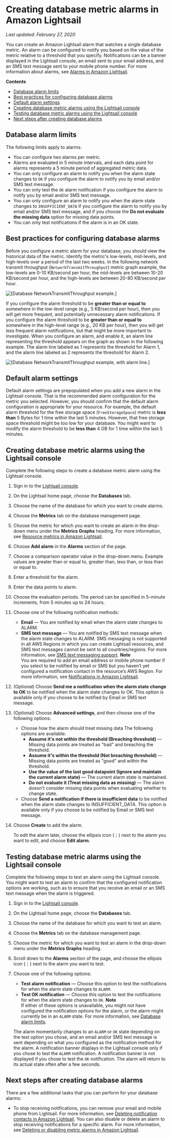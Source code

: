 # Creating database metric alarms in Amazon Lightsail<a name="amazon-lightsail-adding-database-health-metric-alarms"></a>

 *Last updated: February 27, 2020* 

You can create an Amazon Lightsail alarm that watches a single database metric\. An alarm can be configured to notify you based on the value of the metric relative to a threshold that you specify\. Notifications can be a banner displayed in the Lightsail console, an email sent to your email address, and an SMS text message sent to your mobile phone number\. For more information about alarms, see [Alarms in Amazon Lightsail](amazon-lightsail-alarms.md)\.

**Contents**
+ [Database alarm limits](#database-alarm-limits)
+ [Best practices for configuring database alarms](#database-alarms-best-practices)
+ [Default alarm settings](#default-database-alarm-settings)
+ [Creating database metric alarms using the Lightsail console](#creating-database-alarms)
+ [Testing database metric alarms using the Lightsail console](#testing-database-alarms)
+ [Next steps after creating database alarms](#next-steps-creating-database-alarms)

## Database alarm limits<a name="database-alarm-limits"></a>

The following limits apply to alarms:
+ You can configure two alarms per metric\.
+ Alarms are evaluated in 5 minute intervals, and each data point for alarms represents a 5 minute period of aggregated metric data\.
+ You can only configure an alarm to notify you when the alarm state changes to `OK` if you configure the alarm to notify you by email and/or SMS text message\.
+ You can only test the `OK` alarm notification if you configure the alarm to notify you by email and/or SMS text message\.
+ You can only configure an alarm to notify you when the alarm state changes to `INSUFFICIENT_DATA` if you configure the alarm to notify you by email and/or SMS text message, and if you choose the **Do not evaluate the missing data** option for missing data points\.
+ You can only test notifications if the alarm is in an OK state\.

## Best practices for configuring database alarms<a name="database-alarms-best-practices"></a>

Before you configure a metric alarm for your database, you should view the historical data of the metric\. Identify the metric's low\-levels, mid\-levels, and high\-levels over a period of the last two weeks\. In the following network transmit throughput \(`NetworkTransmitThroughput`\) metric graph example, the low\-levels are 0\-10 KB/second per hour, the mid\-levels are between 10\-20 KB/second per hour, and the high\-levels are between 20\-80 KB/second per hour\.

![\[Database NetworkTransmitThroughput example.\]](https://d9yljz1nd5001.cloudfront.net/en_us/c61ab0669fef62b2778d591e8e619b4d/images/amazon-lightsail-networkout-transmit-example.png)

If you configure the alarm threshold to be **greater than or equal to** somewhere in the low\-level range \(e\.g\., 5 KB/second per hour\), then you will get more frequent, and potentially unnecessary alarm notifications\. If you configure the alarm threshold to be **greater than or equal to** somewhere in the high\-level range \(e\.g\., 20 KB per hour\), then you will get less frequent alarm notifications, but that might be more important to investigate\. When you configure an alarm, and enable it, an alarm line representing the threshold appears on the graph as shown in the following example\. The alarm line labeled as 1 represents the threshold for Alarm 1, and the alarm line labeled as 2 represents the threshold for Alarm 2\.

![\[Database NetworkTransmitThroughput example, with alarm line.\]](https://d9yljz1nd5001.cloudfront.net/en_us/c61ab0669fef62b2778d591e8e619b4d/images/amazon-lightsail-networkout-transmit-graph-example-alarmed.png)

## Default alarm settings<a name="default-database-alarm-settings"></a>

Default alarm settings are prepopulated when you add a new alarm in the Lightsail console\. That is the recommended alarm configuration for the metric you selected\. However, you should confirm that the default alarm configuration is appropriate for your resource\. For example, the default alarm threshold for the free storage space \(`FreeStorageSpace`\) metric is **less than** 5 Bytes for 1 time within the last 5 minutes\. However, that free storage space threshold might be too low for your database\. You might want to modify the alarm threshold to be **less than** 4 GB for 1 time within the last 5 minutes\.

## Creating database metric alarms using the Lightsail console<a name="creating-database-alarms"></a>

Complete the following steps to create a database metric alarm using the Lightsail console\.

1. Sign in to the [Lightsail console](https://lightsail.aws.amazon.com/)\.

1. On the Lightsail home page, choose the **Databases** tab\.

1. Choose the name of the database for which you want to create alarms\.

1. Choose the **Metrics** tab on the database management page\.

1. Choose the metric for which you want to create an alarm in the drop\-down menu under the **Metrics Graphs** heading\. For more information, see [Resource metrics in Amazon Lightsail](amazon-lightsail-resource-health-metrics.md)\.

1. Choose **Add alarm** in the **Alarms** section of the page\.

1. Choose a comparison operator value in the drop\-down menu\. Example values are greater than or equal to, greater than, less than, or less than or equal to\.

1. Enter a threshold for the alarm\.

1. Enter the data points to alarm\.

1. Choose the evaluation periods\. The period can be specified in 5\-minute increments, from 5 minutes up to 24 hours\.

1. Choose one of the following notification methods:
   + **Email** — You are notified by email when the alarm state changes to ALARM\.
   + **SMS text message** — You are notified by SMS text message when the alarm state changes to ALARM\. SMS messaging is not supported in all AWS Regions in which you can create Lightsail resources, and SMS text messages cannot be sent to all countries/regions\. For more information, see [SMS text messaging support](amazon-lightsail-adding-editing-notification-contacts.md#sms-support)\.
**Note**  
You are required to add an email address or mobile phone number if you select to be notified by email or SMS but you haven’t yet configured a notification contact in the resource’s AWS Region\. For more information, see [Notifications in Amazon Lightsail](amazon-lightsail-notifications.md)\.

1. \(Optional\) Choose **Send me a notification when the alarm state change to OK** to be notified when the alarm state changes to OK\. This option is available only if you choose to be notified by Email or SMS text message\.

1. \(Optional\) Choose **Advanced settings**, and then choose one of the following options:
   + Choose how the alarm should treat missing data The following options are available:
     + **Assume it's not within the threshold \(Breaching threshold\)** — Missing data points are treated as "bad" and breaching the threshold\.
     + **Assume it's within the threshold \(Not breaching threshold\)** — Missing data points are treated as "good" and within the threshold\.
     + **Use the value of the last good datapoint \(Ignore and maintain the current alarm state\)** — The current alarm state is maintained\.
     + **Do not evaluate it \(Treat missing data as missing\)** — The alarm doesn't consider missing data points when evaluating whether to change state\.
   + Choose **Send a notification if there is insufficient data** to be notified when the alarm state changes to INSUFFICIENT\_DATA\. This option is available only if you choose to be notified by Email or SMS text message\.

1. Choose **Create** to add the alarm\.

   To edit the alarm later, choose the ellipsis icon \(⋮\) next to the alarm you want to edit, and choose **Edit alarm**\.

## Testing database metric alarms using the Lightsail console<a name="testing-database-alarms"></a>

Complete the following steps to test an alarm using the Lightsail console\. You might want to test an alarm to confirm that the configured notification options are working, such as to ensure that you receive an email or an SMS text message when the alarm is triggered\.

1. Sign in to the [Lightsail console](https://lightsail.aws.amazon.com/)\.

1. On the Lightsail home page, choose the **Databases** tab\.

1. Choose the name of the database for which you want to test an alarm\.

1. Choose the **Metrics** tab on the database management page\.

1. Choose the metric for which you want to test an alarm in the drop\-down menu under the **Metrics Graphs** heading\.

1. Scroll down to the **Alarms** section of the page, and choose the ellipsis icon \(⋮\) next to the alarm you want to test\.

1. Choose one of the following options:
   + **Test alarm notification** — Choose this option to test the notifications for when the alarm state changes to `ALARM`\.
   + **Test OK notification** — Choose this option to test the notifications for when the alarm state changes to `OK`\.
**Note**  
If either of these options is unavailable, you might not have configured the notification options for the alarm, or the alarm might currently be in an `ALARM` state\. For more information, see [Database alarm limits](#database-alarm-limits)\.

   The alarm momentarily changes to an `ALARM` or `OK` state depending on the test option you chose, and an email and/or SMS text message is sent depending on what you configured as the notification method for the alarm\. A notification banner displays in the Lightsail console only if you chose to test the `ALARM` notification\. A notification banner is not displayed if you chose to test the `OK` notification\. The alarm will return to its actual state often after a few seconds\.

## Next steps after creating database alarms<a name="next-steps-creating-database-alarms"></a>

There are a few additional tasks that you can perform for your database alarms:
+ To stop receiving notifications, you can remove your email and mobile phone from Lightsail\. For more information, see [Deleting notification contacts in Amazon Lightsail](amazon-lightsail-deleting-notification-contacts.md)\. You can also disable or delete an alarm to stop receiving notifications for a specific alarm\. For more information, see [Deleting or disabling metric alarms in Amazon Lightsail](amazon-lightsail-deleting-health-metric-alarms.md)\.